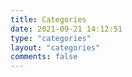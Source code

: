 ```yaml
---
title: Categories
date: 2021-09-21 14:12:51
type: "categories"
layout: "categories"
comments: false
---
```

